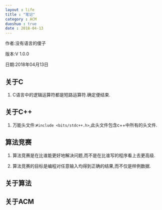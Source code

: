 ```yaml
---
layout : life
title : "笔记"
category : ACM
duoshuo : true
date : 2018-04-13
---
```


作者:没有语言的傻子

版本:V 1.0.0
       
日期:2018年04月13日

<!-- more -->


## 关于C

1. C语言中的逻辑运算符都是短路运算符.确定便结束.

## 关于C++

1. 万能头文件:```#include <bits/stdc++.h>```,此头文件包含c++中所有的头文件.

## 算法竞赛

1. 算法竞赛是在比谁能更好地解决问题,而不是在比谁写的程序看上去更高级.

2. 算法竞赛的目标是编程对任意输入均得到正确的结果,而不仅是样例数据.

## 关于算法

## 关于ACM
